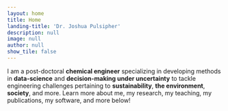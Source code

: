 ```yaml
---
layout: home
title: Home
landing-title: 'Dr. Joshua Pulsipher'
description: null
image: null
author: null
show_tile: false
---
```


I am a post-doctoral <b>chemical engineer</b> specializing in developing methods in <b>data-science</b> and <b>decision-making under uncertainty</b> to tackle engineering challenges pertaining to <b>sustainability</b>, <b>the environment</b>, <b>society</b>, and more. Learn more about me, my research, my teaching, my publications, my software, and more below!
